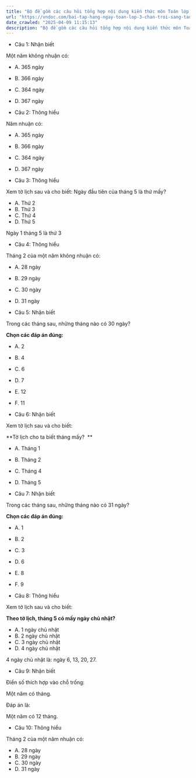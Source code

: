 ```yaml
---
title: "Bộ đề gồm các câu hỏi tổng hợp nội dung kiến thức môn Toán lớp 3 đã học ở Tuần 21 trong chương trình Toán lớp 3 Tập 2 sách Chân trời sáng tạo, giúp các em ôn tập và luyện giải các dạng bài tập Toán lớp 3. Mời các em cùng luyện tập."
url: "https://vndoc.com/bai-tap-hang-ngay-toan-lop-3-chan-troi-sang-tao-tuan-21-thu-4-336197"
date_crawled: "2025-04-09 11:15:13"
description: "Bộ đề gồm các câu hỏi tổng hợp nội dung kiến thức môn Toán lớp 3 đã học ở Tuần 21 trong chương trình Toán lớp 3 Tập 2 sách Chân trời sáng tạo, giúp các em ôn tập và luyện giải các dạng bài tập Toán lớp 3. Mời các em cùng luyện tập."
---
```


* Câu 1:  Nhận biết

Một năm không nhuận có:

  * A. 365 ngày 
  * B. 366 ngày 
  * C. 364 ngày 
  * D. 367 ngày 



* Câu 2:  Thông hiểu

Năm nhuận có:

  * A. 365 ngày 
  * B. 366 ngày 
  * C. 364 ngày 
  * D. 367 ngày 



* Câu 3:  Thông hiểu

Xem tờ lịch sau và cho biết: Ngày đầu tiên của tháng 5 là thứ mấy?

  * A. Thứ 2 
  * B. Thứ 3 
  * C. Thứ 4 
  * D. Thứ 5 



Ngày 1 tháng 5 là thứ 3

* Câu 4:  Thông hiểu

Tháng 2 của một năm không nhuận có:

  * A. 28 ngày 
  * B. 29 ngày 
  * C. 30 ngày 
  * D. 31 ngày 



* Câu 5:  Nhận biết

Trong các tháng sau, những tháng nào có 30 ngày?

**Chọn các đáp án đúng:**

  * A. 2 
  * B. 4 
  * C. 6 
  * D. 7 
  * E. 12 
  * F. 11 



* Câu 6:  Nhận biết

Xem tờ lịch sau và cho biết:

**Tờ lịch cho ta biết tháng mấy?  **

  * A. Tháng 1 
  * B. Tháng 2 
  * C. Tháng 4 
  * D. Tháng 5 



* Câu 7:  Nhận biết

Trong các tháng sau, những tháng nào có 31 ngày?

**Chọn các đáp án đúng:**

  * A. 1 
  * B. 2 
  * C. 3 
  * D. 6 
  * E. 8 
  * F. 9 



* Câu 8:  Thông hiểu

Xem tờ lịch sau và cho biết:

**Theo tờ lịch, tháng 5 có mấy ngày chủ nhật?**

  * A. 1 ngày chủ nhật 
  * B. 2 ngày chủ nhật 
  * C. 3 ngày chủ nhật 
  * D. 4 ngày chủ nhật 



4 ngày chủ nhật là: ngày 6, 13, 20, 27.

* Câu 9:  Nhận biết

Điền số thích hợp vào chỗ trống:

Một năm có  tháng.

Đáp án là:

Một năm có 12 tháng.

* Câu 10:  Thông hiểu

Tháng 2 của một năm nhuận có:

  * A. 28 ngày 
  * B. 29 ngày 
  * C. 30 ngày 
  * D. 31 ngày 


